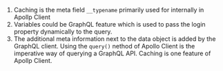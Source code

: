 1. Caching is the meta field `__typename` primarily used for internally in Apollp Client
2. Variables could be GraphQL feature which is used to pass the login property dynamically to the query.
3. The additional meta information next to the data object is added by the GraphQL client.
   Using the `query()` nethod of Apollo Client is the imperative way of querying a GraphQL API.
   Caching is one feature of Apollp Client.
